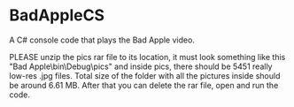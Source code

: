# BadAppleCS
A C# console code that plays the Bad Apple video.

PLEASE unzip the pics rar file to its location, it must look something like this "Bad Apple\bin\Debug\pics" and inside pics, there should be 5451 really low-res .jpg files. Total size of the folder with all the pictures inside should be around 6.61 MB. After that you can delete the rar file, open and run the code.
